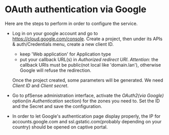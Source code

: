 OAuth authentication via Google
===============================
Here are the steps to perform in order to configure the service.
 * Log in on your google account and go to https://cloud.google.com/console.
   Create a project, then under its APIs & auth/Credentials menu, create a new client ID.
   * keep 'Web application' for Application type
   * put your callback URL(s) in *Authorized redirect URI*. *Attention*: the callback URIs must be public(not local like 'domain.lan'), otherwise Google will refuse the redirection.

   Once the project created, some parameters will be generated. We need *Client ID* and *Client secret*.

 * Go to pfSense administration interface, activate the *OAuth2(via Google)* option(in *Authentication* section) for the zones you need to. Set the ID and the Secret and save the configuration.
 * In order to let Google's authentication page display properly, the IP for accounts.google.com and ssl.gstatic.com(probably depending on your country) should be opened on captive portal.
